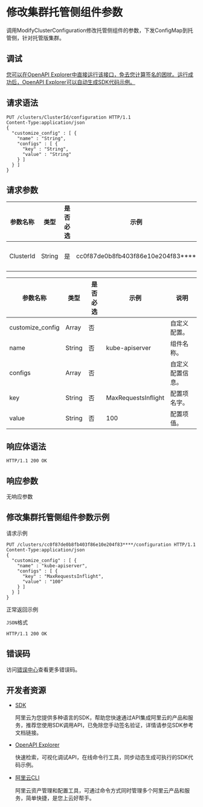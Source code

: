 # 修改集群托管侧组件参数

调用ModifyClusterConfiguration修改托管侧组件的参数，下发ConfigMap到托管侧，针对托管版集群。

## 调试

[您可以在OpenAPI Explorer中直接运行该接口，免去您计算签名的困扰。运行成功后，OpenAPI Explorer可以自动生成SDK代码示例。](https://api.aliyun.com/#product=CS&api=ModifyClusterConfiguration&type=ROA&version=2015-12-15)

## 请求语法

```
PUT /clusters/ClusterId/configuration HTTP/1.1 
Content-Type:application/json
{
  "customize_config" : [ {
    "name" : "String",
    "configs" : [ {
      "key" : "String",
      "value" : "String"
    } ]
  } ]
}
```

## 请求参数

|参数名称|类型|是否必选|示例|说明|
|----|--|----|--|--|
|ClusterId|String|是|cc0f87de0b8fb403f86e10e204f83\*\*\*\*|集群ID。 |

|参数名称|类型|是否必选|示例|说明|
|----|--|----|--|--|
|customize\_config|Array|否| |自定义配置。 |
|name|String|否|kube-apiserver|组件名称。 |
|configs|Array|否| |自定义配置信息。 |
|key|String|否|MaxRequestsInflight|配置项名字。 |
|value|String|否|100|配置项值。 |

## 响应体语法

```
HTTP/1.1 200 OK
```

## 响应参数

无响应参数

## 修改集群托管侧组件参数示例

请求示例

```
PUT /clusters/cc0f87de0b8fb403f86e10e204f83****/configuration HTTP/1.1 
Content-Type:application/json
{
  "customize_config" : [ {
    "name" : "kube-apiserver",
    "configs" : [ {
      "key" : "MaxRequestsInflight",
      "value" : "100"
    } ]
  } ]
}
```

正常返回示例

`JSON`格式

```
HTTP/1.1 200 OK
```

## 错误码

访问[错误中心](https://error-center.aliyun.com/status/product/CS)查看更多错误码。

## 开发者资源

-   [SDK](https://next.api.aliyun.com/api-tools/sdk/CS?version=2015-12-15&)

    阿里云为您提供多种语言的SDK，帮助您快速通过API集成阿里云的产品和服务，推荐您使用SDK调用API，已免除您手动签名验证，详情请参见SDK参考文档链接。

-   [OpenAPI Explorer](https://next.api.aliyun.com/api/CS/2015-12-15/ModifyClusterConfiguration)

    快速检索，可视化调试API，在线命令行工具，同步动态生成可执行的SDK代码示例。

-   [阿里云CLI](https://github.com/aliyun/aliyun-cli)

    阿里云资产管理和配置工具，可通过命令方式同时管理多个阿里云产品和服务，简单快捷，是您上云好帮手。


